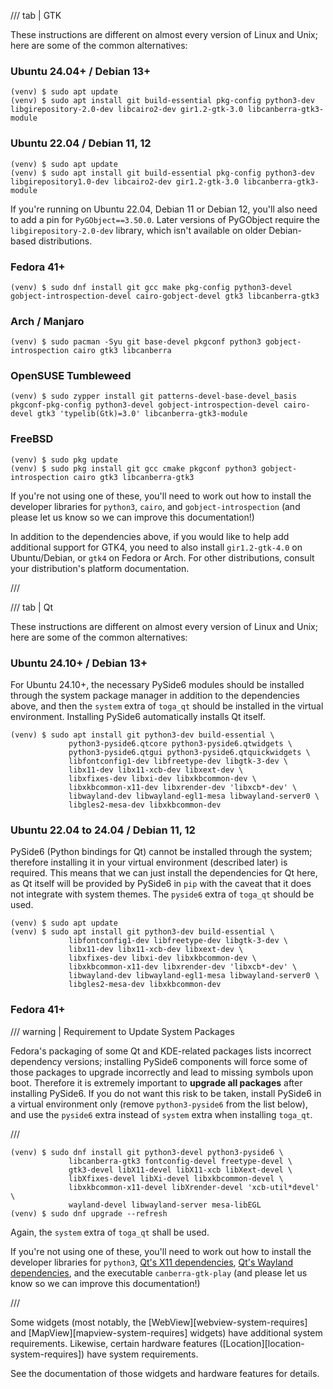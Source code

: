 <!-- rumdl-disable-line MD041 -->

/// tab | GTK

These instructions are different on almost every version of Linux and Unix; here are some of the common alternatives:

### Ubuntu 24.04+ / Debian 13+

```console
(venv) $ sudo apt update
(venv) $ sudo apt install git build-essential pkg-config python3-dev libgirepository-2.0-dev libcairo2-dev gir1.2-gtk-3.0 libcanberra-gtk3-module
```

### Ubuntu 22.04 / Debian 11, 12

```console
(venv) $ sudo apt update
(venv) $ sudo apt install git build-essential pkg-config python3-dev libgirepository1.0-dev libcairo2-dev gir1.2-gtk-3.0 libcanberra-gtk3-module
```

If you're running on Ubuntu 22.04, Debian 11 or Debian 12, you'll also need to add a pin for `PyGObject==3.50.0`. Later versions of PyGObject require the `libgirepository-2.0-dev` library, which isn't available on older Debian-based distributions.

### Fedora 41+

```console
(venv) $ sudo dnf install git gcc make pkg-config python3-devel gobject-introspection-devel cairo-gobject-devel gtk3 libcanberra-gtk3
```

### Arch / Manjaro

```console
(venv) $ sudo pacman -Syu git base-devel pkgconf python3 gobject-introspection cairo gtk3 libcanberra
```

### OpenSUSE Tumbleweed

```console
(venv) $ sudo zypper install git patterns-devel-base-devel_basis pkgconf-pkg-config python3-devel gobject-introspection-devel cairo-devel gtk3 'typelib(Gtk)=3.0' libcanberra-gtk3-module
```

### FreeBSD

```console
(venv) $ sudo pkg update
(venv) $ sudo pkg install git gcc cmake pkgconf python3 gobject-introspection cairo gtk3 libcanberra-gtk3
```

If you're not using one of these, you'll need to work out how to install the developer libraries for `python3`, `cairo`, and `gobject-introspection` (and please let us know so we can improve this documentation!)

In addition to the dependencies above, if you would like to help add additional support for GTK4, you need to also install `gir1.2-gtk-4.0` on Ubuntu/Debian, or `gtk4` on Fedora or Arch. For other distributions, consult your distribution's platform documentation.

///

/// tab | Qt

These instructions are different on almost every version of Linux and Unix; here are some of the common alternatives:

### Ubuntu 24.10+ / Debian 13+

For Ubuntu 24.10+, the necessary PySide6 modules should be installed through the system package manager in addition to the dependencies
above, and then the ``system`` extra of ``toga_qt`` should be installed in the virtual environment.  Installing PySide6 automatically
installs Qt itself.

```console
(venv) $ sudo apt install git python3-dev build-essential \
             python3-pyside6.qtcore python3-pyside6.qtwidgets \
             python3-pyside6.qtgui python3-pyside6.qtquickwidgets \
             libfontconfig1-dev libfreetype-dev libgtk-3-dev \
             libx11-dev libx11-xcb-dev libxext-dev \
             libxfixes-dev libxi-dev libxkbcommon-dev \
             libxkbcommon-x11-dev libxrender-dev 'libxcb*-dev' \
             libwayland-dev libwayland-egl1-mesa libwayland-server0 \
             libgles2-mesa-dev libxkbcommon-dev
```

### Ubuntu 22.04 to 24.04 / Debian 11, 12

PySide6 (Python bindings for Qt) cannot be installed through the system; therefore installing it in your virtual environment (described
later) is required.  This means that we can just install the dependencies for Qt here, as Qt itself will be provided
by PySide6 in ``pip`` with the caveat that it does not integrate with system themes.  The ``pyside6`` extra of ``toga_qt`` should be used.

```console
(venv) $ sudo apt update
(venv) $ sudo apt install git python3-dev build-essential \
             libfontconfig1-dev libfreetype-dev libgtk-3-dev \
             libx11-dev libx11-xcb-dev libxext-dev \
             libxfixes-dev libxi-dev libxkbcommon-dev \
             libxkbcommon-x11-dev libxrender-dev 'libxcb*-dev' \
             libwayland-dev libwayland-egl1-mesa libwayland-server0 \
             libgles2-mesa-dev libxkbcommon-dev
```

### Fedora 41+

/// warning | Requirement to Update System Packages

Fedora's packaging of some Qt and KDE-related packages lists incorrect dependency versions; installing PySide6 components
will force some of those packages to upgrade incorrectly and lead to missing symbols upon boot.  Therefore it is
extremely important to **upgrade all packages** after installing PySide6.  If you do not want this risk to be taken,
install PySide6 in a virtual environment only (remove ``python3-pyside6`` from the list below), and use the ``pyside6``
extra instead of ``system`` extra when installing ``toga_qt``.

///

```console
(venv) $ sudo dnf install git python3-devel python3-pyside6 \
             libcanberra-gtk3 fontconfig-devel freetype-devel \
             gtk3-devel libX11-devel libX11-xcb libXext-devel \
             libXfixes-devel libXi-devel libxkbcommon-devel \
             libxkbcommon-x11-devel libXrender-devel 'xcb-util*devel' \
             wayland-devel libwayland-server mesa-libEGL
(venv) $ sudo dnf upgrade --refresh
```

Again, the ``system`` extra of ``toga_qt`` shall be used.

If you're not using one of these, you'll need to work out how to install the developer libraries for `python3`, [Qt's X11 dependencies](https://doc.qt.io/qt-6/linux-requirements.html), [Qt's Wayland dependencies](https://doc.qt.io/qt-6/wayland-requirements.html), and the executable ``canberra-gtk-play`` (and please let us know so we can improve this documentation!)

///

Some widgets (most notably, the [WebView][webview-system-requires] and [MapView][mapview-system-requires] widgets) have additional system requirements. Likewise, certain hardware features ([Location][location-system-requires]) have system requirements.

See the documentation of those widgets and hardware features for details.
